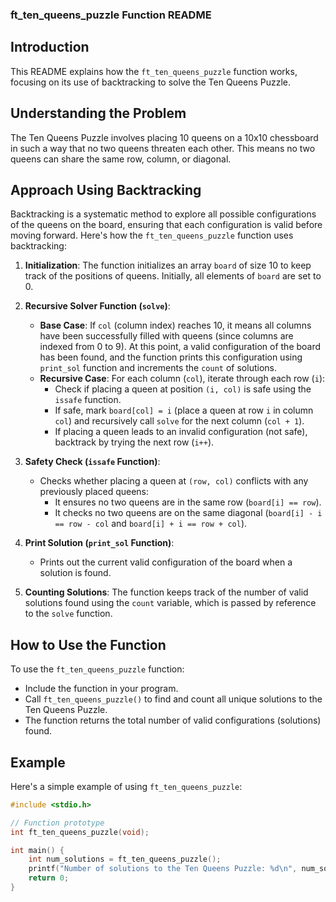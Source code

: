 ### ft_ten_queens_puzzle Function README

## Introduction
This README explains how the `ft_ten_queens_puzzle` function works, focusing on its use of backtracking to solve the Ten Queens Puzzle.

## Understanding the Problem
The Ten Queens Puzzle involves placing 10 queens on a 10x10 chessboard in such a way that no two queens threaten each other. This means no two queens can share the same row, column, or diagonal.

## Approach Using Backtracking
Backtracking is a systematic method to explore all possible configurations of the queens on the board, ensuring that each configuration is valid before moving forward. Here's how the `ft_ten_queens_puzzle` function uses backtracking:

1. **Initialization**: The function initializes an array `board` of size 10 to keep track of the positions of queens. Initially, all elements of `board` are set to 0.

2. **Recursive Solver Function (`solve`)**:
   - **Base Case**: If `col` (column index) reaches 10, it means all columns have been successfully filled with queens (since columns are indexed from 0 to 9). At this point, a valid configuration of the board has been found, and the function prints this configuration using `print_sol` function and increments the `count` of solutions.
   - **Recursive Case**: For each column (`col`), iterate through each row (`i`):
     - Check if placing a queen at position `(i, col)` is safe using the `issafe` function.
     - If safe, mark `board[col] = i` (place a queen at row `i` in column `col`) and recursively call `solve` for the next column (`col + 1`).
     - If placing a queen leads to an invalid configuration (not safe), backtrack by trying the next row (`i++`).

3. **Safety Check (`issafe` Function)**:
   - Checks whether placing a queen at `(row, col)` conflicts with any previously placed queens:
     - It ensures no two queens are in the same row (`board[i] == row`).
     - It checks no two queens are on the same diagonal (`board[i] - i == row - col` and `board[i] + i == row + col`).

4. **Print Solution (`print_sol` Function)**:
   - Prints out the current valid configuration of the board when a solution is found.

5. **Counting Solutions**: The function keeps track of the number of valid solutions found using the `count` variable, which is passed by reference to the `solve` function.

## How to Use the Function
To use the `ft_ten_queens_puzzle` function:
- Include the function in your program.
- Call `ft_ten_queens_puzzle()` to find and count all unique solutions to the Ten Queens Puzzle.
- The function returns the total number of valid configurations (solutions) found.

## Example
Here's a simple example of using `ft_ten_queens_puzzle`:

```c
#include <stdio.h>

// Function prototype
int ft_ten_queens_puzzle(void);

int main() {
    int num_solutions = ft_ten_queens_puzzle();
    printf("Number of solutions to the Ten Queens Puzzle: %d\n", num_solutions);
    return 0;
}
```